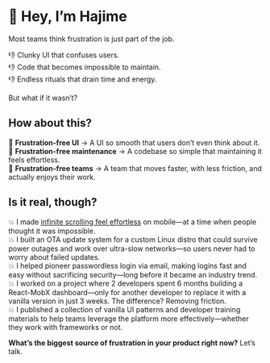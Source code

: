 # 👋 Hey, I’m Hajime
Most teams think frustration is just part of the job.

👎 Clunky UI that confuses users.  
👎 Code that becomes impossible to maintain.  
👎 Endless rituals that drain time and energy.  

But what if it wasn’t?

## How about this?
🚀 **Frustration-free UI** → A UI so smooth that users don’t even think about it.  
🚀 **Frustration-free maintenance** → A codebase so simple that maintaining it feels effortless.  
🚀 **Frustration-free teams** → A team that moves faster, with less friction, and actually enjoys their work.  

## Is it real, though?
💥 I made [infinite scrolling feel effortless](https://substack.com/home/post/p-156080032) on mobile—at a time when people thought it was impossible.  
💥 I built an OTA update system for a custom Linux distro that could survive power outages and work over ultra-slow networks—so users never had to worry about failed updates.  
💥 I helped pioneer passwordless login via email, making logins fast and easy without sacrificing security—long before it became an industry trend.  
💥 I worked on a project where 2 developers spent 6 months building a React-MobX dashboard—only for another developer to replace it with a vanilla version in just 3 weeks. The difference? Removing friction.  
💥 I published a collection of vanilla UI patterns and developer training materials to help teams leverage the platform more effectively—whether they work with frameworks or not.  

**What’s the biggest source of frustration in your product right now?** Let’s talk.
